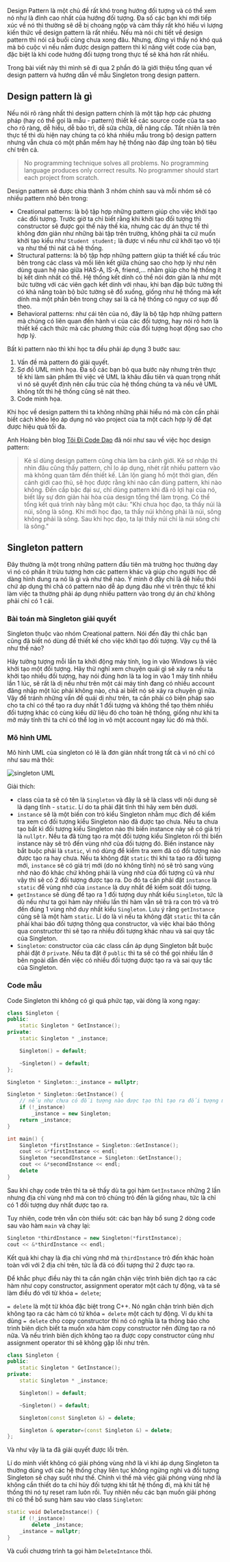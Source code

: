 <script async src="//pagead2.googlesyndication.com/pagead/js/adsbygoogle.js"></script>
<script>
  (adsbygoogle = window.adsbygoogle || []).push({
    google_ad_client: "ca-pub-9249300980094732",
    enable_page_level_ads: true
  });
</script>

Design Pattern là một chủ đề rất khó trong hướng đối tượng và có thể xem nó như là đỉnh cao nhất của hướng đối tượng. Đa số các bạn khi mới tiếp xúc về nó thì thường sẽ dễ bị choáng ngộp và cảm thấy rất khó hiểu vì lượng kiến thức về design pattern là rất nhiều. Nếu mà nói chi tiết về design pattern thì nói cả buổi cũng chưa xong đâu. Nhưng, đừng vì thấy nó khó quá mà bỏ cuộc vì nếu nắm được design pattern thì kĩ năng viết code của bạn, đặc biệt là khi code hướng đối tượng trong thực tế sẽ khá hơn rất nhiều.

Trong bài viết này thì mình sẽ đi qua 2 phần đó là giới thiệu tổng quan về design pattern và hướng dẫn về mẫu Singleton trong design pattern.

## Design pattern là gì

Nếu nói rõ ràng nhất thì design pattern chính là một tập hợp các phương pháp (hay có thể gọi là mẫu - pattern) thiết kế các source code của ta sao cho rõ ràng, dễ hiểu, dễ bảo trì, dễ sửa chữa, dễ nâng cấp. Tất nhiên là trên thực tế thì dù hiện nay chúng ta có khá nhiều mẫu trong bộ design pattern nhưng vẫn chưa có một phần mềm hay hệ thống nào đáp ứng toàn bộ tiêu chí trên cả.

> No programming technique solves all problems. No programming language produces only correct results. No programmer should start each project from scratch.

Design pattern sẽ được chia thành 3 nhóm chính sau và mỗi nhóm sẽ có nhiều pattern nhỏ bên trong:

* Creational patterns: là bộ tập hợp những pattern giúp cho việc khởi tạo các đối tượng. Trước giờ ta chỉ biết rằng khi khởi tạo đối tượng thì constructor sẽ được gọi thế này thế kia, nhưng các dự án thực tế thì không đơn giản như những bài tập trên trường, không phải ta cứ muốn khởi tạo kiểu như `Student student;` là được vì nếu như cứ khởi tạo vô tội vạ như thế thì nát cả hệ thống.
* Structural patterns: là bộ tập hợp những pattern giúp ta thiết kế cấu trúc bên trong các class và mối liên kết giữa chúng sao cho hợp lý như nên dùng quan hệ nào giữa HAS-A, IS-A, friend,... nhằm giúp cho hệ thống ít bị kết dính nhất có thể. Hệ thống kết dính có thể nói đơn giản là như một bức tường với các viên gạch kết dính với nhau, khi bạn đập bức tường thì có khả năng toàn bộ bức tường sẽ đổ xuống, giống như hệ thống mà kết dính mà một phần bên trong chạy sai là cả hệ thống có nguy cơ sụp đổ theo.
* Behavioral patterns: như cái tên của nó, đây là bộ tập hợp những pattern mà chúng có liên quan đến hành vi của các đối tượng, hay nói rõ hơn là thiết kế cách thức mà các phương thức của đối tượng hoạt động sao cho hợp lý.

Bất kì pattern nào thì khi học ta đều phải áp dụng 3 bước sau:

1. Vấn đề mà pattern đó giải quyết.
2. Sơ đồ UML minh họa. Đa số các bạn bỏ qua bước này nhưng trên thực tế khi làm sản phẩm thì việc vẽ UML là khâu đầu tiên và quan trọng nhất vì nó sẽ quyết định nên cấu trúc của hệ thống chúng ta và nếu vẽ UML không tốt thì hệ thống cũng sẽ nát theo.
3. Code minh họa.

Khi học về design pattern thì ta không những phải hiểu nó mà còn cần phải biết cách khéo léo áp dụng nó vào project của ta một cách hợp lý để đạt được hiệu quả tối đa.

Anh Hoàng bên blog [Tôi Đi Code Dạo](https://toidicodedao.com/2016/03/01/nhap-mon-design-pattern-phong-cach-kiem-hiep/) đã nói như sau về việc học design pattern:

> Kẻ sĩ dùng design pattern cũng chia làm ba cảnh giới. Kẻ sơ nhập thì nhìn đâu cũng thấy pattern, chỉ lo áp dụng, nhét rất nhiều pattern vào mà không quan tâm đến thiết kế. Lăn lộn giang hồ một thời gian, đến cảnh giới cao thủ, sẽ học được rằng khi nào cần dùng pattern, khi nào không. Đến cấp bậc đại sư, chỉ dùng pattern khi đã rõ lợi hại của nó, biết lấy sự đơn giản hài hòa của design tổng thể làm trọng. Có thể tổng kết quá trình này bằng một câu: "Khi chưa học đạo, ta thấy núi là núi, sông là sông. Khi mới học đạo, ta thấy núi không phải là núi, sông không phải là sông. Sau khi học đạo, ta lại thấy núi chỉ là núi sông chỉ là sông."

## Singleton pattern

Đây thường là một trong những pattern đầu tiên mà trường học thường dạy vì nó có phần ít trừu tượng hơn các pattern khác và giúp cho người học dễ dàng hình dung ra nó là gì và như thế nào. Ý mình ở đây chỉ là dễ hiểu thôi chứ áp dụng thì chả có pattern nào dễ áp dụng đâu nhé vì trên thực tế khi làm việc ta thường phải áp dụng nhiều pattern vào trong dự án chứ không phải chỉ có 1 cái.

### Bài toán mà Singleton giải quyết

Singleton thuộc vào nhóm Creational pattern. Nói đến đây thì chắc bạn cũng đã biết nó dùng để thiết kế cho việc khởi tạo đối tượng. Vậy cụ thể là như thế nào?

Hãy tưởng tượng mỗi lần ta khởi động máy tính, log in vào Windows là việc khởi tạo một đối tượng. Hãy thử nghĩ xem chuyện quái gì sẽ xảy ra nếu ta khởi tạo nhiều đối tượng, hay nói đúng hơn là ta log in vào 1 máy tính nhiều lần 1 lúc, sẽ rất là dị nếu như trên một cái máy tính đang có nhiều account đăng nhập một lúc phải không nào, chả ai biết nó sẽ xảy ra chuyện gì nữa. Vậy để tránh những vấn đề quái dị như trên, ta cần phải có biện pháp sao cho ta chỉ có thể tạo ra duy nhất 1 đối tượng và không thể tạo thêm nhiều đối tượng khác có cùng kiểu dữ liệu đó cho toàn hệ thống, giống như khi ta mở máy tính thì ta chỉ có thể log in vô một account ngay lúc đó mà thôi.

### Mô hình UML

Mô hình UML của singleton có lẽ là đơn giản nhất trong tất cả vì nó chỉ có như sau mà thôi:

![singleton UML](http://huaanhminh.github.io/_img/singleton.png)

Giải thích:

* class của ta sẽ có tên là `Singleton` và đây là sẽ là class với nội dung sẽ là dạng tĩnh - `static`. Lí do ta phải đặt tĩnh thì hãy xem bên dưới.
* `instance` sẽ là một biến con trỏ kiểu Singleton nhằm mục đích để kiểm tra xem có đối tượng kiểu Singleton nào đã được tạo chưa. Nếu ta chưa tạo bất kì đối tượng kiểu Singleton nào thì biến instance này sẽ có giá trị là `nullptr`. Nếu ta đã từng tạo ra một đối tượng kiểu Singleton rồi thì biến instance này sẽ trỏ đến vùng nhớ của đối tượng đó. Biến instance này bắt buộc phải là `static`, vì nó dùng để kiểm tra xem đã có đối tượng nào được tạo ra hay chưa. Nếu ta không đặt `static` thì khi ta tạo ra đối tượng mới, `instance` sẽ có giá trị mới (do nó không tĩnh) nó sẽ trỏ sang vùng nhớ nào đó khác chứ không phải là vùng nhớ của đối tượng cũ và như vậy thì sẽ có 2 đối tượng được tạo ra. Do đó ta cần phải đặt `instance` là `static` để vùng nhớ của `instance` là duy nhất để kiểm soát đối tượng.
* `getInstance` sẽ dùng để tạo ra 1 đối tượng duy nhất kiểu `Singleton`, tức là dù nếu như ta gọi hàm này nhiều lần thì hàm vẫn sẽ trả ra con trỏ và trỏ đến đúng 1 vùng nhớ duy nhất kiểu `Singleton`. Lưu ý rằng `getInstance` cũng sẽ là một hàm `static`. Lí do là vì nếu ta không đặt `static` thì ta cần phải khai báo đối tượng thông qua constructor, và việc khai báo thông qua constructor thì sẽ tạo ra nhiều đối tượng khác nhau và sai quy tắc của Singleton.
* `Singleton`: constructor của các class cần áp dụng Singleton bắt buộc phải đặt ở `private`. Nếu ta đặt ở `public` thì ta sẽ có thể gọi nhiều lần ở bên ngoài dẫn đến việc có nhiều đối tượng được tạo ra và sai quy tắc của Singleton.

### Code mẫu

Code Singleton thì không có gì quá phức tạp, vài dòng là xong ngay:

```cpp
class Singleton {
public:
    static Singleton * GetInstance();
private:
    static Singleton * _instance;

    Singleton() = default;

    ~Singleton() = default;
};

Singleton * Singleton::_instance = nullptr;

Singleton * Singleton::GetInstance() {
    // nếu như chưa có đối tượng nào được tạo thì tạo ra đối tượng mới.
    if (!_instance)
        _instance = new Singleton;
    return _instance;
}

int main() {
    Singleton *firstInstance = Singleton::GetInstance();
    cout << &*firstInstance << endl;
    Singleton *secondInstance = Singleton::GetInstance();
    cout << &*secondInstance << endl;
    delete 
}
```

Sau khi chạy code trên thì ta sẽ thấy dù ta gọi hàm `GetInstance` những 2 lần nhưng địa chỉ vùng nhớ mà con trỏ chúng trỏ đến là giống nhau, tức là chỉ có 1 đối tượng duy nhất được tạo ra.

Tuy nhiên, code trên vẫn còn thiếu sót: các bạn hãy bổ sung 2 dòng code sau vào hàm `main` và chạy lại:

```cpp
Singleton *thirdInstance = new Singleton(*firstInstance);
cout << &*thirdInstance << endl;
```

Kết quả khi chạy là địa chỉ vùng nhớ mà `thirdInstance` trỏ đến khác hoàn toàn với với 2 địa chỉ trên, tức là đã có đối tượng thứ 2 được tạo ra.

Để khắc phục điều này thì ta cần ngăn chặn việc trình biên dịch tạo ra các hàm như copy constructor, assignment operator một cách tự động, và ta sẽ làm điều đó với từ khóa `= delete`;

`= delete` là một từ khóa đặc biệt trong C++. Nó ngăn chặn trình biên dịch không tạo ra các hàm có từ khóa `= delete` một cách tự động. Ví dụ khi ta dùng `= delete` cho copy constructor thì nó có nghĩa là ta thông báo cho trình biên dịch biết ta muốn xóa hàm copy constructor nên đừng tạo ra nó nữa. Và nếu trình biên dịch không tạo ra được copy constructor cũng như assignment operator thì sẽ không gặp lỗi như trên.

```cpp
class Singleton {
public:
    static Singleton * GetInstance();
private:
    static Singleton * _instance;

    Singleton() = default;

    ~Singleton() = default;

    Singleton(const Singleton &) = delete;

    Singleton & operator=(const Singleton &) = delete;
};
```

Và như vậy là ta đã giải quyết được lỗi trên.

Lí do mình viết không có giải phóng vùng nhớ là vì khi áp dụng Singleton ta thường dùng với các hệ thống chạy liên tục không ngừng nghỉ và đối tượng Singleton sẽ chạy suốt như thế. Chính vì thế mà việc giải phóng vùng nhớ là không cần thiết do ta chỉ hủy đối tượng khi tắt hệ thống đi, mà khi tắt hệ thống thì nó tự reset ram luôn rồi. Tuy nhiên nếu các bạn muốn giải phóng thì có thể bổ sung hàm sau vào class `Singleton`:

```cpp
static void DeleteInstance() {
    if (!_instance)
        delete _instance;
    _instance = nullptr;
}
```

Và cuối chương trình ta gọi hàm `DeleteIntance` thôi.

<div id="fb-root"></div>
<script>(function(d, s, id) {
  var js, fjs = d.getElementsByTagName(s)[0];
  if (d.getElementById(id)) return;
  js = d.createElement(s); js.id = id;
  js.src = 'https://connect.facebook.net/vi_VN/sdk.js#xfbml=1&version=v3.0';
  fjs.parentNode.insertBefore(js, fjs);
}(document, 'script', 'facebook-jssdk'));</script>

<div class="fb-like" data-href="https://huaanhminh.github.io/2018/07/14/Design-Pattern-trong-C++-(Ph%E1%BA%A7n-1).html" data-layout="standard" data-action="like" data-size="small" data-show-faces="true" data-share="true"></div>

<div class="fb-comments" data-href="https://huaanhminh.github.io/2018/07/14/Design-Pattern-trong-C++-(Ph%E1%BA%A7n-1).html" data-numposts="5"></div>